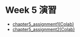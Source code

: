 # Week 5 演習
  - [chapter5_assignment1(Colab)](https://colab.research.google.com/drive/1hGja6bXpdcxk-nnk9wKBAyTj-9zGw_U6#scrollTo=L4kGb-jYcTGw)
  - [chapter5_assignment2(Colab)](https://colab.research.google.com/drive/1GFebHpdjbu0TQU14U4d9Rd2NmgvkYg-5?usp=sharing)
